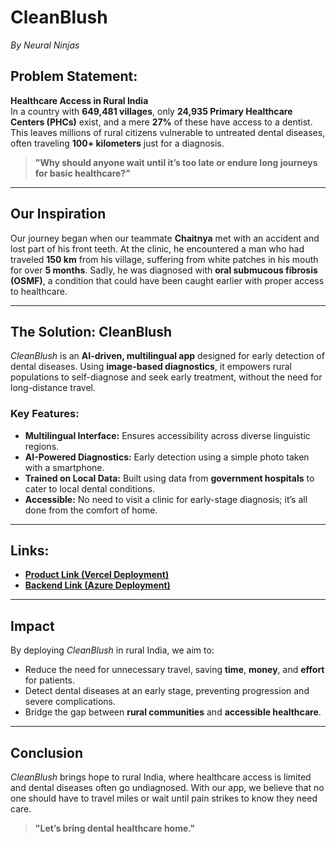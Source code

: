# **CleanBlush**  
*By Neural Ninjas*

## Problem Statement:  
**Healthcare Access in Rural India**  
In a country with **649,481 villages**, only **24,935 Primary Healthcare Centers (PHCs)** exist, and a mere **27%** of these have access to a dentist. This leaves millions of rural citizens vulnerable to untreated dental diseases, often traveling **100+ kilometers** just for a diagnosis.  
> **"Why should anyone wait until it’s too late or endure long journeys for basic healthcare?"**

---

## Our Inspiration  
Our journey began when our teammate **Chaitnya** met with an accident and lost part of his front teeth. At the clinic, he encountered a man who had traveled **150 km** from his village, suffering from white patches in his mouth for over **5 months**. Sadly, he was diagnosed with **oral submucous fibrosis (OSMF)**, a condition that could have been caught earlier with proper access to healthcare.

---

## The Solution: **CleanBlush**  
*CleanBlush* is an **AI-driven, multilingual app** designed for early detection of dental diseases. Using **image-based diagnostics**, it empowers rural populations to self-diagnose and seek early treatment, without the need for long-distance travel.

### Key Features:
- **Multilingual Interface:** Ensures accessibility across diverse linguistic regions.
- **AI-Powered Diagnostics:** Early detection using a simple photo taken with a smartphone.
- **Trained on Local Data:** Built using data from **government hospitals** to cater to local dental conditions.
- **Accessible:** No need to visit a clinic for early-stage diagnosis; it’s all done from the comfort of home.

---

## Links:
- **[Product Link (Vercel Deployment)](https://cleanblush.vercel.app/)**
- **[Backend Link (Azure Deployment)](https://medicoreai.azurewebsites.net/docs)**

---

## Impact  
By deploying *CleanBlush* in rural India, we aim to:
- Reduce the need for unnecessary travel, saving **time**, **money**, and **effort** for patients.
- Detect dental diseases at an early stage, preventing progression and severe complications.
- Bridge the gap between **rural communities** and **accessible healthcare**.

---

## Conclusion  
*CleanBlush* brings hope to rural India, where healthcare access is limited and dental diseases often go undiagnosed. With our app, we believe that no one should have to travel miles or wait until pain strikes to know they need care.  
> **"Let’s bring dental healthcare home."**
